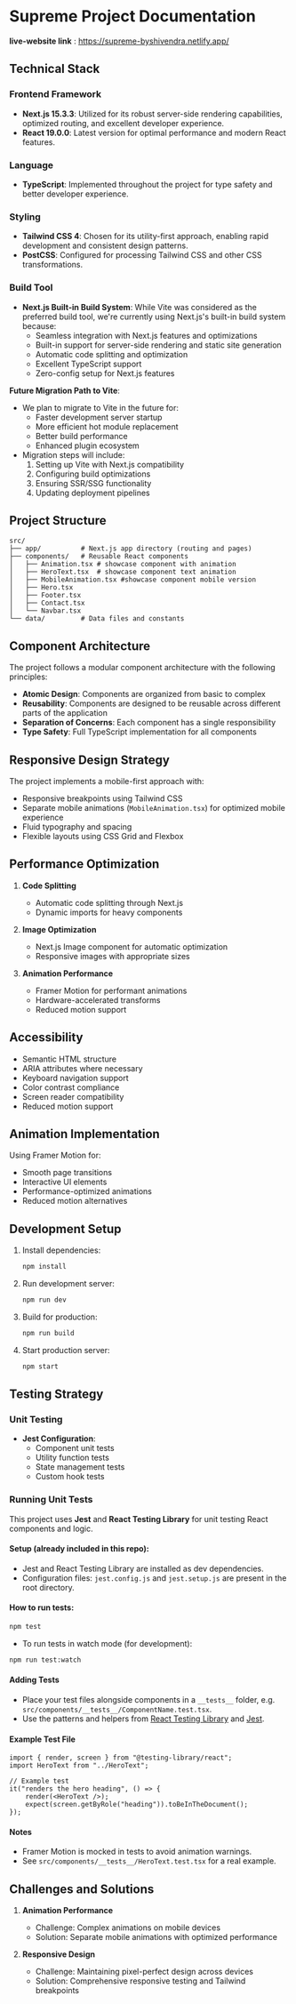 # Supreme Project Documentation

**live-website link** : https://supreme-byshivendra.netlify.app/

## Technical Stack

### Frontend Framework

-   **Next.js 15.3.3**: Utilized for its robust server-side rendering capabilities, optimized routing, and excellent developer experience.
-   **React 19.0.0**: Latest version for optimal performance and modern React features.

### Language

-   **TypeScript**: Implemented throughout the project for type safety and better developer experience.

### Styling

-   **Tailwind CSS 4**: Chosen for its utility-first approach, enabling rapid development and consistent design patterns.
-   **PostCSS**: Configured for processing Tailwind CSS and other CSS transformations.

### Build Tool

-   **Next.js Built-in Build System**: While Vite was considered as the preferred build tool, we're currently using Next.js's built-in build system because:
    -   Seamless integration with Next.js features and optimizations
    -   Built-in support for server-side rendering and static site generation
    -   Automatic code splitting and optimization
    -   Excellent TypeScript support
    -   Zero-config setup for Next.js features

**Future Migration Path to Vite**:

-   We plan to migrate to Vite in the future for:
    -   Faster development server startup
    -   More efficient hot module replacement
    -   Better build performance
    -   Enhanced plugin ecosystem
-   Migration steps will include:
    1.  Setting up Vite with Next.js compatibility
    2.  Configuring build optimizations
    3.  Ensuring SSR/SSG functionality
    4.  Updating deployment pipelines

## Project Structure

```
src/
├── app/          # Next.js app directory (routing and pages)
├── components/   # Reusable React components
│   ├── Animation.tsx # showcase component with animation
│   ├── HeroText.tsx  # showcase component text animation
│   ├── MobileAnimation.tsx #showcase component mobile version
│   ├── Hero.tsx
│   ├── Footer.tsx
│   ├── Contact.tsx
│   └── Navbar.tsx
└── data/         # Data files and constants
```

## Component Architecture

The project follows a modular component architecture with the following principles:

-   **Atomic Design**: Components are organized from basic to complex
-   **Reusability**: Components are designed to be reusable across different parts of the application
-   **Separation of Concerns**: Each component has a single responsibility
-   **Type Safety**: Full TypeScript implementation for all components

## Responsive Design Strategy

The project implements a mobile-first approach with:

-   Responsive breakpoints using Tailwind CSS
-   Separate mobile animations (`MobileAnimation.tsx`) for optimized mobile experience
-   Fluid typography and spacing
-   Flexible layouts using CSS Grid and Flexbox

## Performance Optimization

1. **Code Splitting**

    - Automatic code splitting through Next.js
    - Dynamic imports for heavy components

2. **Image Optimization**

    - Next.js Image component for automatic optimization
    - Responsive images with appropriate sizes

3. **Animation Performance**
    - Framer Motion for performant animations
    - Hardware-accelerated transforms
    - Reduced motion support

## Accessibility

-   Semantic HTML structure
-   ARIA attributes where necessary
-   Keyboard navigation support
-   Color contrast compliance
-   Screen reader compatibility
-   Reduced motion support

## Animation Implementation

Using Framer Motion for:

-   Smooth page transitions
-   Interactive UI elements
-   Performance-optimized animations
-   Reduced motion alternatives

## Development Setup

1. Install dependencies:

    ```bash
    npm install
    ```

2. Run development server:

    ```bash
    npm run dev
    ```

3. Build for production:

    ```bash
    npm run build
    ```

4. Start production server:
    ```bash
    npm start
    ```

## Testing Strategy

### Unit Testing

-   **Jest Configuration**:
    -   Component unit tests
    -   Utility function tests
    -   State management tests
    -   Custom hook tests

### Running Unit Tests

This project uses **Jest** and **React Testing Library** for unit testing React components and logic.

#### Setup (already included in this repo):

-   Jest and React Testing Library are installed as dev dependencies.
-   Configuration files: `jest.config.js` and `jest.setup.js` are present in the root directory.

#### How to run tests:

```bash
npm test
```

-   To run tests in watch mode (for development):

```bash
npm run test:watch
```

#### Adding Tests

-   Place your test files alongside components in a `__tests__` folder, e.g. `src/components/__tests__/ComponentName.test.tsx`.
-   Use the patterns and helpers from [React Testing Library](https://testing-library.com/docs/react-testing-library/intro/) and [Jest](https://jestjs.io/docs/getting-started).

#### Example Test File

```tsx
import { render, screen } from "@testing-library/react";
import HeroText from "../HeroText";

// Example test
it("renders the hero heading", () => {
    render(<HeroText />);
    expect(screen.getByRole("heading")).toBeInTheDocument();
});
```

#### Notes

-   Framer Motion is mocked in tests to avoid animation warnings.
-   See `src/components/__tests__/HeroText.test.tsx` for a real example.

## Challenges and Solutions

1. **Animation Performance**

    - Challenge: Complex animations on mobile devices
    - Solution: Separate mobile animations with optimized performance

2. **Responsive Design**
    - Challenge: Maintaining pixel-perfect design across devices
    - Solution: Comprehensive responsive testing and Tailwind breakpoints

```

```
